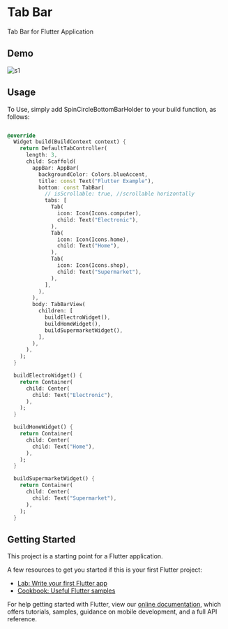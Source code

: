 # Tab Bar

Tab Bar for Flutter Application

## Demo
![s1](https://user-images.githubusercontent.com/67058617/134079853-d7e4c8a7-3775-4884-9e3f-52b5f12608fd.png)

## Usage
To Use, simply add SpinCircleBottomBarHolder to your build function, as follows:

```dart

@override
  Widget build(BuildContext context) {
    return DefaultTabController(
      length: 3,
      child: Scaffold(
        appBar: AppBar(
          backgroundColor: Colors.blueAccent,
          title: const Text("Flutter Example"),
          bottom: const TabBar(
            // isScrollable: true, //scrollable horizontally
            tabs: [
              Tab(
                icon: Icon(Icons.computer),
                child: Text("Electronic"),
              ),
              Tab(
                icon: Icon(Icons.home),
                child: Text("Home"),
              ),
              Tab(
                icon: Icon(Icons.shop),
                child: Text("Supermarket"),
              ),
            ],
          ),
        ),
        body: TabBarView(
          children: [
            buildElectroWidget(),
            buildHomeWidget(),
            buildSupermarketWidget(),
          ],
        ),
      ),
    );
  }

  buildElectroWidget() {
    return Container(
      child: Center(
        child: Text("Electronic"),
      ),
    );
  }

  buildHomeWidget() {
    return Container(
      child: Center(
        child: Text("Home"),
      ),
    );
  }

  buildSupermarketWidget() {
    return Container(
      child: Center(
        child: Text("Supermarket"),
      ),
    );
  }

```

## Getting Started

This project is a starting point for a Flutter application.

A few resources to get you started if this is your first Flutter project:

- [Lab: Write your first Flutter app](https://flutter.dev/docs/get-started/codelab)
- [Cookbook: Useful Flutter samples](https://flutter.dev/docs/cookbook)

For help getting started with Flutter, view our
[online documentation](https://flutter.dev/docs), which offers tutorials,
samples, guidance on mobile development, and a full API reference.
